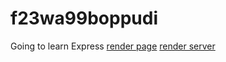 # f23wa99boppudi
Going to learn Express
[render page](https://dashboard.render.com/web/srv-cks0077d47qs73f2n500/logs)
[render server](https://f23wa99boppudi.onrender.com)
